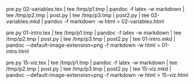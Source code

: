 pre.py 02-variables.tex | tee /tmp/p1.tmp | pandoc -f latex -w markdown | tee /tmp/p2.tmp | post.py | tee /tmp/p3.tmp | post2.py | tee 02-variables.mkd | pandoc -f markdown -w html > 02-variables.html

pre.py 01-intro.tex | tee /tmp/p1.tmp | pandoc -f latex -w markdown | tee /tmp/p2.tmp | post.py | tee /tmp/p3.tmp | post2.py | tee 01-intro.mkd | pandoc --default-image-extension=png -f markdown -w html > 01-intro.html

pre.py 15-viz.tex | tee /tmp/p1.tmp | pandoc -f latex -w markdown | tee /tmp/p2.tmp | post.py | tee /tmp/p3.tmp | post2.py | tee 15-viz.mkd | pandoc --default-image-extension=png -f markdown -w html > 15-viz.html

